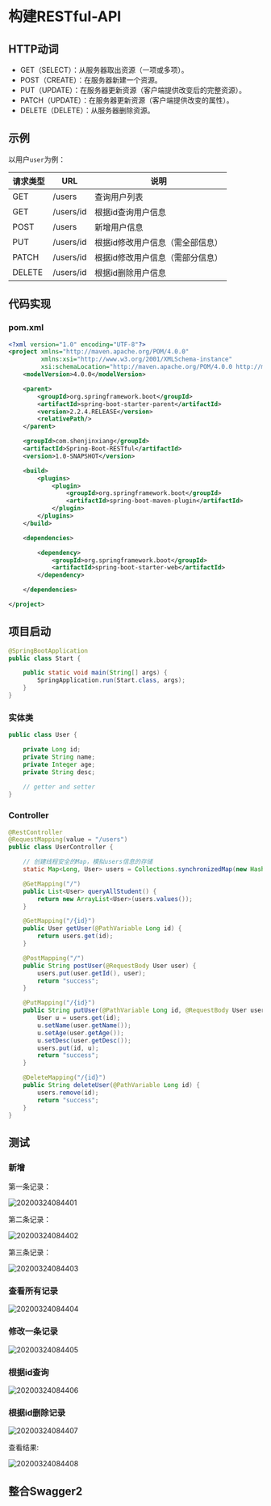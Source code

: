 # 构建RESTful-API

## HTTP动词

- GET（SELECT）：从服务器取出资源（一项或多项）。
- POST（CREATE）：在服务器新建一个资源。
- PUT（UPDATE）：在服务器更新资源（客户端提供改变后的完整资源）。
- PATCH（UPDATE）：在服务器更新资源（客户端提供改变的属性）。
- DELETE（DELETE）：从服务器删除资源。

## 示例

以用户`user`为例：

| 请求类型 | URL       | 说明                             |
| -------- | --------- | -------------------------------- |
| GET      | /users    | 查询用户列表                     |
| GET      | /users/id | 根据id查询用户信息               |
| POST     | /users    | 新增用户信息                     |
| PUT      | /users/id | 根据id修改用户信息（需全部信息） |
| PATCH    | /users/id | 根据id修改用户信息（需部分信息） |
| DELETE   | /users/id | 根据id删除用户信息               |



## 代码实现

### pom.xml

```xml
<?xml version="1.0" encoding="UTF-8"?>
<project xmlns="http://maven.apache.org/POM/4.0.0"
         xmlns:xsi="http://www.w3.org/2001/XMLSchema-instance"
         xsi:schemaLocation="http://maven.apache.org/POM/4.0.0 http://maven.apache.org/xsd/maven-4.0.0.xsd">
    <modelVersion>4.0.0</modelVersion>

    <parent>
        <groupId>org.springframework.boot</groupId>
        <artifactId>spring-boot-starter-parent</artifactId>
        <version>2.2.4.RELEASE</version>
        <relativePath/>
    </parent>

    <groupId>com.shenjinxiang</groupId>
    <artifactId>Spring-Boot-RESTful</artifactId>
    <version>1.0-SNAPSHOT</version>

    <build>
        <plugins>
            <plugin>
                <groupId>org.springframework.boot</groupId>
                <artifactId>spring-boot-maven-plugin</artifactId>
            </plugin>
        </plugins>
    </build>

    <dependencies>

        <dependency>
            <groupId>org.springframework.boot</groupId>
            <artifactId>spring-boot-starter-web</artifactId>
        </dependency>

    </dependencies>

</project>
```

## 项目启动

```java
@SpringBootApplication
public class Start {

    public static void main(String[] args) {
        SpringApplication.run(Start.class, args);
    }
}
```

### 实体类

```java
public class User {

    private Long id;
    private String name;
    private Integer age;
    private String desc;
 
    // getter and setter
}
```

### Controller

```java
@RestController
@RequestMapping(value = "/users")
public class UserController {

    // 创建线程安全的Map，模拟users信息的存储
    static Map<Long, User> users = Collections.synchronizedMap(new HashMap<Long, User>());

    @GetMapping("/")
    public List<User> queryAllStudent() {
        return new ArrayList<User>(users.values());
    }

    @GetMapping("/{id}")
    public User getUser(@PathVariable Long id) {
        return users.get(id);
    }

    @PostMapping("/")
    public String postUser(@RequestBody User user) {
        users.put(user.getId(), user);
        return "success";
    }

    @PutMapping("/{id}")
    public String putUser(@PathVariable Long id, @RequestBody User user) {
        User u = users.get(id);
        u.setName(user.getName());
        u.setAge(user.getAge());
        u.setDesc(user.getDesc());
        users.put(id, u);
        return "success";
    }

    @DeleteMapping("/{id}")
    public String deleteUser(@PathVariable Long id) {
        users.remove(id);
        return "success";
    }
}
```



## 测试

### 新增

第一条记录：

![20200324084401](./images/20200324084401.jpg)

第二条记录：

![20200324084402](./images/20200324084402.jpg)

第三条记录：

![20200324084403](./images/20200324084403.jpg)

### 查看所有记录

![20200324084404](./images/20200324084404.jpg)

### 修改一条记录

![20200324084405](./images/20200324084405.jpg)

### 根据id查询

![20200324084406](./images/20200324084406.jpg)

### 根据id删除记录

![20200324084407](./images/20200324084407.jpg)

查看结果:

![20200324084408](./images/20200324084408.jpg)



## 整合Swagger2

